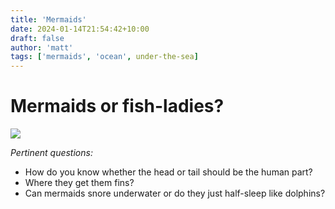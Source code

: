 ```yaml
---
title: 'Mermaids'
date: 2024-01-14T21:54:42+10:00
draft: false
author: 'matt'
tags: ['mermaids', 'ocean', under-the-sea]
---
```


# Mermaids or fish-ladies?

![](/img/inverse-mermaid.jpg)

_Pertinent questions:_

- How do you know whether the head or tail should be the human part?
- Where they get them fins?
- Can mermaids snore underwater or do they just half-sleep like dolphins?
